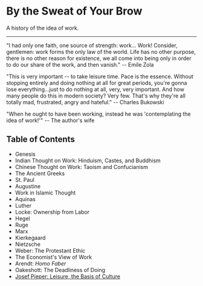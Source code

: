 # By the Sweat of Your Brow

A history of the idea of work.

__________

"I had only one faith, one source of strength: work… Work! Consider, gentlemen:
work forms the only law of the world. Life has no other purpose, there is no
other reason for existence, we all come into being only in order to do our
share of the work, and then vanish." -- Emile Zola

"This is very important -- to take leisure time. Pace is the essence. Without
stopping entirely and doing nothing at all for great periods, you're gonna lose
everything...just to do nothing at all, very, very important. And how many
people do this in modern society? Very few. That's why they're all totally mad,
frustrated, angry and hateful." -- Charles Bukowski

"When he ought to have been working, instead he was 'contemplating the idea of
work!'" -- The author's wife


## Table of Contents

- Genesis
- Indian Thought on Work: Hinduism, Castes, and Buddhism
- Chinese Thought on Work: Taoism and Confucianism
- The Ancient Greeks
- St. Paul
- Augustine
- Work in Islamic Thought
- Aquinas
- Luther
- Locke: Ownership from Labor
- Hegel
- Ruge
- Marx
- Kierkegaard
- Nietzsche
- Weber: The Protestant Ethic
- The Economist's View of Work
- Arendt: *Homo Faber*
- Oakeshott: The Deadliness of Doing
- [Josef Pieper: Leisure, the Basis of Culture](pieper.md)

